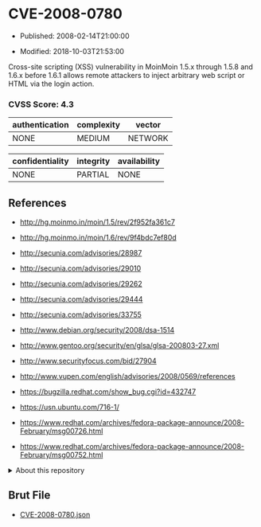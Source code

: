 # CVE-2008-0780

- Published: 2008-02-14T21:00:00

- Modified: 2018-10-03T21:53:00

Cross-site scripting (XSS) vulnerability in MoinMoin 1.5.x through 1.5.8 and 1.6.x before 1.6.1 allows remote attackers to inject arbitrary web script or HTML via the login action.

### CVSS Score: **4.3**

| authentication | complexity | vector |
| --- | --- | --- |
| NONE | MEDIUM | NETWORK |

| confidentiality | integrity | availability |
| --- | --- | --- |
| NONE | PARTIAL | NONE |

## References

* http://hg.moinmo.in/moin/1.5/rev/2f952fa361c7

* http://hg.moinmo.in/moin/1.6/rev/9f4bdc7ef80d

* http://secunia.com/advisories/28987

* http://secunia.com/advisories/29010

* http://secunia.com/advisories/29262

* http://secunia.com/advisories/29444

* http://secunia.com/advisories/33755

* http://www.debian.org/security/2008/dsa-1514

* http://www.gentoo.org/security/en/glsa/glsa-200803-27.xml

* http://www.securityfocus.com/bid/27904

* http://www.vupen.com/english/advisories/2008/0569/references

* https://bugzilla.redhat.com/show_bug.cgi?id=432747

* https://usn.ubuntu.com/716-1/

* https://www.redhat.com/archives/fedora-package-announce/2008-February/msg00726.html

* https://www.redhat.com/archives/fedora-package-announce/2008-February/msg00752.html

<details>
<summary>About this repository</summary> 

  This repository is part of the project [Live Hack CVE](https://github.com/Live-Hack-CVE). Main website can be found [www.live-hack.org](https://www.live-hack.org) 
  
  Made by [Sn0wAlice](https://github.com/Sn0wAlice) for the people that care about security and need to have a feed of the latest CVEs. Hope you enjoy it, don't forget to star the repo and follow me on [Twitter](https://twitter.com/Sn0wAlice) and [Github](https://github.com/Sn0wAlice). And that is my [personnal website](https://www.alice-snow.me/)

  - [Home Page](https://github.com/Live-Hack-CVE)
  - [Framework](https://github.com/Live-Hack-CVE/cve-framework)
  - [CVE database](https://github.com/Live-Hack-CVE/full_database)
  - [Changelog](https://github.com/Live-Hack-CVE/Changelog)
</details>

## Brut File

* [CVE-2008-0780.json](https://raw.githubusercontent.com/Live-Hack-CVE/full_database/main/cves/2008/CVE-2008-0780.json)

